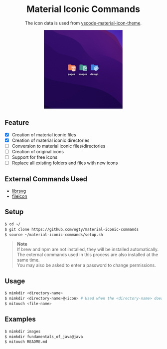 <h1 align="center">Material Iconic Commands</h1>

<p align="center">
  The icon data is used from <a href="https://github.com/PKief/vscode-material-icon-theme">vscode-material-icon-theme</a>.
</p>

<div align="center">
 <img src="./sample.png" alt="sample" width="50%" />
</div>

## Feature

- [x] Creation of material iconic files
- [x] Creation of material iconic directories
- [ ] Conversion to material iconic files/directories
- [ ] Creation of original icons
- [ ] Support for free icons
- [ ] Replace all existing folders and files with new icons

## External Commands Used

- [librsvg](https://wiki.gnome.org/Projects/LibRsvg)
- [fileicon](https://www.npmjs.com/package/fileicon)

## Setup

```zsh
$ cd ~/
$ git clone https://github.com/ogty/material-iconic-commands
$ source ~/material-iconic-commands/setup.sh
```

> **Note**  
> If brew and npm are not installed, they will be installed automatically.  
> The external commands used in this process are also installed at the same time.  
> You may also be asked to enter a password to change permissions.

## Usage

```zsh
$ mimkdir <directory-name>
$ mimkdir <directory-name>@<icon> # Used when the <directory-name> does not match the icon correspondence
$ mitouch <file-name>
```

## Examples

```zsh
$ mimkdir images
$ mimkdir fundamentals_of_java@java
$ mitouch README.md
```
